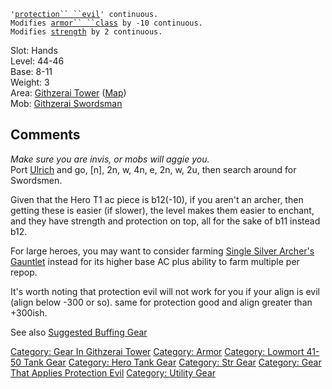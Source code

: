`'`[`protection`` ``evil`](Protection_Evil.md "wikilink")`' continuous.`  
`Modifies `[`armor`` ``class`](Armor_Class.md "wikilink")` by -10 continuous.`  
`Modifies `[`strength`](Strength.md "wikilink")` by 2 continuous.`

Slot: Hands  
Level: 44-46  
Base: 8-11  
Weight: 3  
Area: [Githzerai Tower](:Category:_Githzerai_Tower.md "wikilink")
([Map](Githzerai_Tower_Map.md "wikilink"))  
Mob: [Githzerai Swordsman](Githzerai_Swordsman "wikilink")  
  

## Comments

*Make sure you are invis, or mobs will aggie you.*  
Port [Ulrich](Ulrich "wikilink") and go, \[n\], 2n, w, 4n, e, 2n, w, 2u,
then search around for Swordsmen.

Given that the Hero T1 ac piece is b12(-10), if you aren't an archer,
then getting these is easier (if slower), the level makes them easier to
enchant, and they have strength and protection on top, all for the sake
of b11 instead b12.

For large heroes, you may want to consider farming [Single Silver
Archer's Gauntlet](Single_Silver_Archer's_Gauntlet "wikilink") instead
for its higher base AC plus ability to farm multiple per repop.

It's worth noting that protection evil will not work for you if your
align is evil (align below -300 or so). same for protection good and
align greater than +300ish.

See also [Suggested Buffing
Gear](Suggested_Spellcasting_Gear#Suggested_Buffing_Gear.md "wikilink")

[Category: Gear In Githzerai
Tower](Category:_Gear_In_Githzerai_Tower "wikilink") [Category:
Armor](Category:_Armor "wikilink") [Category: Lowmort 41-50 Tank
Gear](Category:_Lowmort_41-50_Tank_Gear "wikilink") [Category: Hero Tank
Gear](Category:_Hero_Tank_Gear "wikilink") [Category: Str
Gear](Category:_Str_Gear "wikilink") [Category: Gear That Applies
Protection Evil](Category:_Gear_That_Applies_Protection_Evil "wikilink")
[Category: Utility Gear](Category:_Utility_Gear "wikilink")
